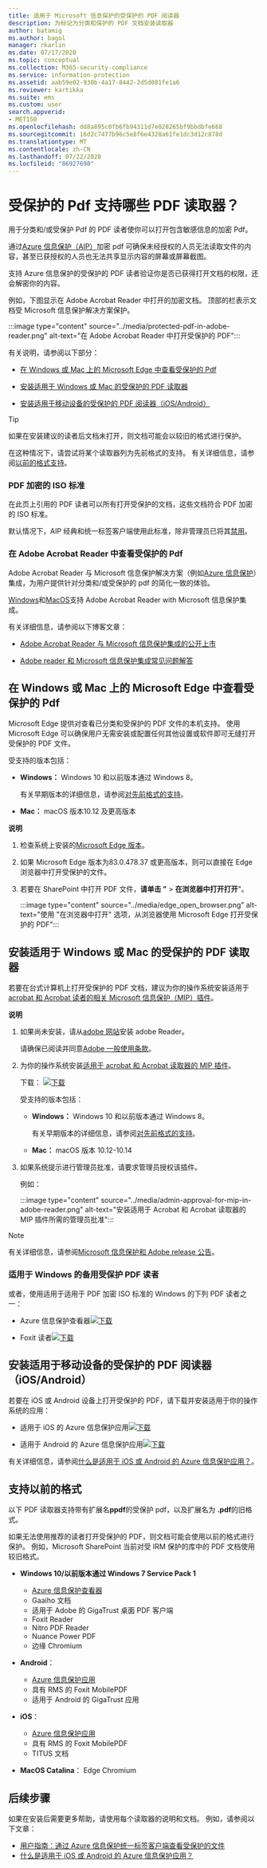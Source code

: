 ```yaml
---
title: 适用于 Microsoft 信息保护的受保护的 PDF 阅读器
description: 为标记为分类和保护的 PDF 文档安装读取器
author: batamig
ms.author: bagol
manager: rkarlin
ms.date: 07/17/2020
ms.topic: conceptual
ms.collection: M365-security-compliance
ms.service: information-protection
ms.assetid: aab59e02-930b-4a17-8442-2d5d081fe1a6
ms.reviewer: kartikka
ms.suite: ems
ms.custom: user
search.appverid:
- MET150
ms.openlocfilehash: dd8a895c0fb6fb94311d7e028265bf9bbdbfe668
ms.sourcegitcommit: 16d2c7477b96c5e8f6e4328a61fe1dc3d12c878d
ms.translationtype: MT
ms.contentlocale: zh-CN
ms.lasthandoff: 07/22/2020
ms.locfileid: "86927690"
---
```

# <a name="which-pdf-readers-are-supported-for-protected-pdfs"></a>受保护的 Pdf 支持哪些 PDF 读取器？

用于分类和/或受保护 Pdf 的 PDF 读者使你可以打开包含敏感信息的加密 Pdf。

通过[Azure 信息保护（AIP）](../what-is-information-protection.md)加密 pdf 可确保未经授权的人员无法读取文件的内容，甚至已获授权的人员也无法共享显示内容的屏幕或屏幕截图。

支持 Azure 信息保护的受保护的 PDF 读者验证你是否已获得打开文档的权限，还会解密你的内容。

例如，下图显示在 Adobe Acrobat Reader 中打开的加密文档。 顶部的栏表示文档受 Microsoft 信息保护解决方案保护。

:::image type="content" source="../media/protected-pdf-in-adobe-reader.png" alt-text="在 Adobe Acrobat Reader 中打开受保护的 PDF":::

有关说明，请参阅以下部分：

- [在 Windows 或 Mac 上的 Microsoft Edge 中查看受保护的 Pdf](#viewing-protected-pdfs-in-microsoft-edge-on-windows-or-mac)

- [安装适用于 Windows 或 Mac 的受保护的 PDF 读取器](#installing-a-protected-pdf-reader-for-windows-or-mac)

- [安装适用于移动设备的受保护的 PDF 阅读器（iOS/Android）](#installing-a-protected-pdf-reader-for-mobile-iosandroid)

> [!TIP]
> 如果在安装建议的读者后文档未打开，则文档可能会以较旧的格式进行保护。 
>
> 在这种情况下，请尝试将某个读取器列为先前格式的支持。 有关详细信息，请参阅[以前的格式支持](#support-for-previous-formats)。
> 
### <a name="iso-standards-for-pdf-encryption"></a>PDF 加密的 ISO 标准

在此页上引用的 PDF 读者可以所有打开受保护的文档，这些文档符合 PDF 加密的 ISO 标准。 

默认情况下，AIP 经典和统一标签客户端使用此标准，除非管理员已将其[禁用](client-admin-guide-customizations.md#dont-protect-pdf-files-by-using-the-iso-standard-for-pdf-encryption)。

### <a name="viewing-protected-pdfs-in-adobe-acrobat-reader"></a>在 Adobe Acrobat Reader 中查看受保护的 Pdf

Adobe Acrobat Reader 与 Microsoft 信息保护解决方案（例如[Azure 信息保护](../what-is-information-protection.md)）集成，为用户提供针对分类和/或受保护的 pdf 的简化一致的体验。

[Windows](protected-pdf-readers-windows.md)和[MacOS](protected-pdf-readers-mac.md)支持 Adobe Acrobat Reader with Microsoft 信息保护集成。

有关详细信息，请参阅以下博客文章： 

- [Adobe Acrobat Reader 与 Microsoft 信息保护集成的公开上市](https://techcommunity.microsoft.com/t5/Azure-Information-Protection/General-Availability-of-Adobe-Acrobat-Reader-Integration-with/ba-p/298396)

- [Adobe reader 和 Microsoft 信息保护集成常见问题解答](https://techcommunity.microsoft.com/t5/Microsoft-Information-Protection/Adobe-reader-and-Microsoft-Information-Protection-integration/ba-p/482219)

## <a name="viewing-protected-pdfs-in-microsoft-edge-on-windows-or-mac"></a>在 Windows 或 Mac 上的 Microsoft Edge 中查看受保护的 Pdf

Microsoft Edge 提供对查看已分类和受保护的 PDF 文件的本机支持。 使用 Microsoft Edge 可以确保用户无需安装或配置任何其他设置或软件即可无缝打开受保护的 PDF 文件。

受支持的版本包括：

- **Windows：** Windows 10 和以前版本通过 Windows 8。 
    
    有关早期版本的详细信息，请参阅[对先前格式的支持](#support-for-previous-formats)。

- **Mac：** macOS 版本10.12 及更高版本 



<!--
With Microsoft Edge, when a user encounters a locally saved protected PDF file, they can view the file directly in the browser. If the file is available on SharePoint, the user only needs to click **Open** > **Open in browser** from Microsoft Edge, to view the file. 
-->

**说明** 

1. 检查系统上安装的[Microsoft Edge 版本](https://support.microsoft.com/help/4027011/microsoft-edge-find-out-which-version-you-have)。 
1. 如果 Microsoft Edge 版本为83.0.478.37 或更高版本，则可以直接在 Edge 浏览器中打开受保护的文件。 

1. 若要在 SharePoint 中打开 PDF 文件，**请单击 "**  >  **在浏览器中打开打开**"。 

    :::image type="content" source="../media/edge_open_browser.png" alt-text="使用 "在浏览器中打开" 选项，从浏览器使用 Microsoft Edge 打开受保护的 PDF":::
 
## <a name="installing-a-protected-pdf-reader-for-windows-or-mac"></a>安装适用于 Windows 或 Mac 的受保护的 PDF 读取器

若要在台式计算机上打开受保护的 PDF 文档，建议为你的操作系统安装适用于[acrobat 和 Acrobat 读者的相关 Microsoft 信息保护（MIP）插件](https://go.microsoft.com/fwlink/?linkid=2050049)。

**说明**

1. 如果尚未安装，请从[adobe 网站](https://www.adobe.com/)安装 adobe Reader。

    请确保已阅读并同意[Adobe 一般使用条款](https://www.adobe.com/legal/terms.html)。

1. 为你的操作系统安装[适用于 acrobat 和 Acrobat 读取器的 MIP 插件](https://go.microsoft.com/fwlink/?linkid=2050049)。  

    下载： [![下载](../media/download.png "下载适用于 Acrobat 和 Acrobat 读者的 MIP 插件")](https://go.microsoft.com/fwlink/?linkid=2050049)

    受支持的版本包括：

    - **Windows：** Windows 10 和以前版本通过 Windows 8。 
    
        有关早期版本的详细信息，请参阅[对先前格式的支持](#support-for-previous-formats)。

    - **Mac：** macOS 版本 10.12-10.14 

1. 如果系统提示进行管理员批准，请要求管理员授权该插件。

    例如：
    
    :::image type="content" source="../media/admin-approval-for-mip-in-adobe-reader.png" alt-text="安装适用于 Acrobat 和 Acrobat 读取器的 MIP 插件所需的管理员批准":::
    
> [!NOTE]
> 有关详细信息，请参阅[Microsoft 信息保护和 Adobe release 公告](https://techcommunity.microsoft.com/t5/Azure-Information-Protection/General-Availability-of-Adobe-Acrobat-Reader-integration-with/ba-p/298396)。
> 

### <a name="alternative-protected-pdf-readers-for-windows"></a>适用于 Windows 的备用受保护 PDF 读者

或者，使用适用于适用于 PDF 加密 ISO 标准的 Windows 的下列 PDF 读者之一：

- Azure 信息保护查看器[![下载](../media/download.png "下载 AIP 查看器")](https://go.microsoft.com/fwlink/?linkid=838993) 

- Foxit 读者[![下载](../media/download.png "下载 Foxit Reader 查看器")](https://www.foxitsoftware.com/pdf-reader/)

## <a name="installing-a-protected-pdf-reader-for-mobile-iosandroid"></a>安装适用于移动设备的受保护的 PDF 阅读器（iOS/Android）

若要在 iOS 或 Android 设备上打开受保护的 PDF，请下载并安装适用于你的操作系统的应用：

- 适用于 iOS 的 Azure 信息保护应用[![下载](../media/download.png "适用于 iOS 的 Azure 信息保护应用")  ](https://go.microsoft.com/fwlink/?LinkId=325338)

- 适用于 Android 的 Azure 信息保护应用[![下载](../media/download.png "适用于 Android 的 Azure 信息保护应用")](https://go.microsoft.com/fwlink/?LinkId=325340)

有关详细信息，请参阅[什么是适用于 iOS 或 Android 的 Azure 信息保护应用？](mobile-app-faq.md)。

## <a name="support-for-previous-formats"></a>支持以前的格式

以下 PDF 读取器支持带有扩展名**ppdf**的受保护 pdf，以及扩展名为 **.pdf**的旧格式。

如果无法使用推荐的读者打开受保护的 PDF，则文档可能会使用以前的格式进行保护。 例如，Microsoft SharePoint 当前对受 IRM 保护的库中的 PDF 文档使用较旧格式。

- **Windows 10/以前版本通过 Windows 7 Service Pack 1**

    - [Azure 信息保护查看器](https://go.microsoft.com/fwlink/?linkid=838993)
    - Gaaiho 文档
    - 适用于 Adobe 的 GigaTrust 桌面 PDF 客户端
    - Foxit Reader
    - Nitro PDF Reader
    - Nuance Power PDF
    - 边缘 Chromium

- **Android**：

    - [Azure 信息保护应用](mobile-app-faq.md)
    - 具有 RMS 的 Foxit MobilePDF
    - 适用于 Android 的 GigaTrust 应用

- **iOS**：

    - [Azure 信息保护应用](mobile-app-faq.md)
    - 具有 RMS 的 Foxit MobilePDF
    - TITUS 文档

- **MacOS Catalina**： Edge Chromium

## <a name="next-steps"></a>后续步骤

如果在安装后需要更多帮助，请使用每个读取器的说明和文档。 例如，请参阅以下文章：

- [用户指南：通过 Azure 信息保护统一标签客户端查看受保护的文件](clientv2-view-use-files.md)
- [什么是适用于 iOS 或 Android 的 Azure 信息保护应用？](mobile-app-faq.md)